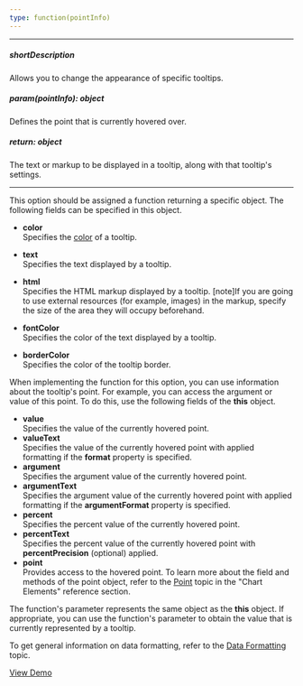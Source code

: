 ```yaml
---
type: function(pointInfo)
---
```

---
##### shortDescription
Allows you to change the appearance of specific tooltips.

##### param(pointInfo): object
Defines the point that is currently hovered over.

##### return: object
The text or markup to be displayed in a tooltip, along with that tooltip's settings.

---
This option should be assigned a function returning a specific object. The following fields can be specified in this object.

- **color**		
Specifies the [color](/api-reference/20%20Data%20Visualization%20Widgets/BaseWidget/1%20Configuration/tooltip/color.md '/Documentation/ApiReference/Data_Visualization_Widgets/dxPieChart/Configuration/tooltip/#color') of a tooltip.

- **text**		
Specifies the text displayed by a tooltip.

- **html**		
Specifies the HTML markup displayed by a tooltip.
[note]If you are going to use external resources (for example, images) in the markup, specify the size of the area they will occupy beforehand.

- **fontColor**		
Specifies the color of the text displayed by a tooltip.

- **borderColor**		
Specifies the color of the tooltip border.

When implementing the function for this option, you can use information about the tooltip's point. For example, you can access the argument or value of this point. To do this, use the following fields of the **this** object.

* **value**   
Specifies the value of the currently hovered point.
* **valueText**   
Specifies the value of the currently hovered point with applied formatting if the **format** property is specified.
* **argument**   
Specifies the argument value of the currently hovered point.
* **argumentText**   
Specifies the argument value of the currently hovered point with applied formatting if the **argumentFormat** property is specified.
* **percent**     
Specifies the percent value of the currently hovered point.
* **percentText**    
Specifies the percent value of the currently hovered point with **percentPrecision** (optional) applied.
* **point**    
Provides access to the hovered point. To learn more about the field and methods of the point object, refer to the [Point](/api-reference/20%20Data%20Visualization%20Widgets/dxPieChart/7%20Chart%20Elements '/Documentation/ApiReference/Data_Visualization_Widgets/dxPieChart/Chart_Elements/') topic in the "Chart Elements" reference section.

The function's parameter represents the same object as the **this** object. If appropriate, you can use the function's parameter to obtain the value that is currently represented by a tooltip.

To get general information on data formatting, refer to the [Data Formatting](/concepts/05%20Widgets/zz%20Common/10%20Data%20Visualization%20Widgets/30%20Data%20Formatting '/Documentation/Guide/Widgets/Common/Data_Visualization_Widgets/Data_Formatting/') topic.

<a href="http://js.devexpress.com/Demos/WidgetsGallery/#demo/chartschartsadvancedfeaturestooltiphtmlsupport" class="button orange small fix-width-155" style="margin-right: 20px;" target="_blank">View Demo</a>